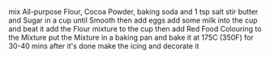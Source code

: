 mix All-purpose Flour, Cocoa Powder, baking soda and 1 tsp salt
stir butter and Sugar in a cup until Smooth then add eggs
add some milk into the cup and beat it
add the Flour mixture to the cup
then add Red Food Colouring to the Mixture
put the Mixture in a baking pan 
and bake it at 175C (350F) for 30-40 mins
after it's done 
make the icing and decorate it